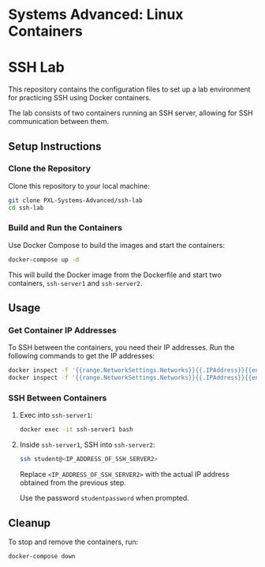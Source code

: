 # Systems Advanced: Linux Containers
# SSH Lab

This repository contains the configuration files to set up a lab environment for practicing SSH using Docker containers.

The lab consists of two containers running an SSH server, allowing for SSH communication between them.

## Setup Instructions

### Clone the Repository

Clone this repository to your local machine:

```sh
git clone PXL-Systems-Advanced/ssh-lab
cd ssh-lab
```

### Build and Run the Containers

Use Docker Compose to build the images and start the containers:

```sh
docker-compose up -d
```

This will build the Docker image from the Dockerfile and start two containers, `ssh-server1` and `ssh-server2`.

## Usage

### Get Container IP Addresses

To SSH between the containers, you need their IP addresses. Run the following commands to get the IP addresses:

```sh
docker inspect -f '{{range.NetworkSettings.Networks}}{{.IPAddress}}{{end}}' ssh-server1
docker inspect -f '{{range.NetworkSettings.Networks}}{{.IPAddress}}{{end}}' ssh-server2
```

### SSH Between Containers

1. Exec into `ssh-server1`:

    ```sh
    docker exec -it ssh-server1 bash
    ```

2. Inside `ssh-server1`, SSH into `ssh-server2`:

    ```sh
    ssh student@<IP_ADDRESS_OF_SSH_SERVER2>
    ```

    Replace `<IP_ADDRESS_OF_SSH_SERVER2>` with the actual IP address obtained from the previous step.

    Use the password `studentpassword` when prompted.

## Cleanup

To stop and remove the containers, run:

```sh
docker-compose down
```

